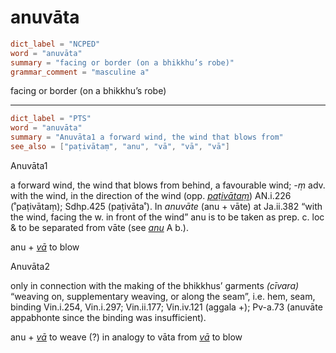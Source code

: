 # anuvāta

``` toml
dict_label = "NCPED"
word = "anuvāta"
summary = "facing or border (on a bhikkhu’s robe)"
grammar_comment = "masculine a"
```

facing or border (on a bhikkhu’s robe)

--------------------

``` toml
dict_label = "PTS"
word = "anuvāta"
summary = "Anuvāta1 a forward wind, the wind that blows from"
see_also = ["paṭivātaṃ", "anu", "vā", "vā", "vā"]
```

Anuvāta1

a forward wind, the wind that blows from behind, a favourable wind; *\-ṃ* adv. with the wind, in the direction of the wind (opp. *[paṭivātaṃ](paṭivātaṃ.md)*) AN.i.226 (˚paṭivātaṃ); Sdhp.425 (paṭivāta˚). In *anuvāte* (anu \+ vāte) at Ja.ii.382 “with the wind, facing the w. in front of the wind” anu is to be taken as prep. c. loc & to be separated from vāte (see *[anu](anu.md)* A b.).

anu \+ *[vā](vā.md)* to blow

Anuvāta2

only in connection with the making of the bhikkhus’ garments *(cīvara)* “weaving on, supplementary weaving, or along the seam”, i.e. hem, seam, binding Vin.i.254, Vin.i.297; Vin.ii.177; Vin.iv.121 (aggala \+); Pv\-a.73 (anuvāte appabhonte since the binding was insufficient).

anu \+ *[vā](vā.md)* to weave (?) in analogy to vāta from *[vā](vā.md)* to blow

